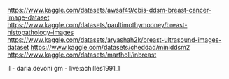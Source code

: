 https://www.kaggle.com/datasets/awsaf49/cbis-ddsm-breast-cancer-image-dataset
https://www.kaggle.com/datasets/paultimothymooney/breast-histopathology-images
https://www.kaggle.com/datasets/aryashah2k/breast-ultrasound-images-dataset
https://www.kaggle.com/datasets/cheddad/miniddsm2
https://www.kaggle.com/datasets/martholi/inbreast


il - daria.devoni
gm - live:achilles1991_1